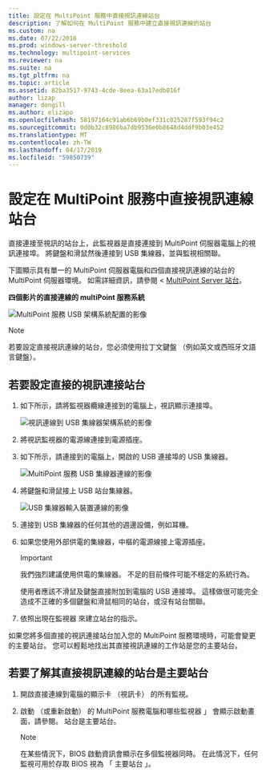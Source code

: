```yaml
---
title: 設定在 MultiPoint 服務中直接視訊連線站台
description: 了解如何在 MultiPoint 服務中建立直接視訊連線的站台
ms.custom: na
ms.date: 07/22/2016
ms.prod: windows-server-threshold
ms.technology: multipoint-services
ms.reviewer: na
ms.suite: na
ms.tgt_pltfrm: na
ms.topic: article
ms.assetid: 82ba3517-9743-4cde-8eea-63a17edb016f
author: lizap
manager: dongill
ms.author: elizapo
ms.openlocfilehash: 58197164c91ab6b69b0ef331c025287f593f94c2
ms.sourcegitcommit: 0d0b32c8986ba7db9536e0b8648d4ddf9b03e452
ms.translationtype: MT
ms.contentlocale: zh-TW
ms.lasthandoff: 04/17/2019
ms.locfileid: "59850739"
---
```

# <a name="set-up-a-direct-video-connected-station-in-multipoint-services"></a>設定在 MultiPoint 服務中直接視訊連線站台
直接連接至視訊的站台上，此監視器是直接連接到 MultiPoint 伺服器電腦上的視訊連接埠。 將鍵盤和滑鼠然後連接到 USB 集線器，並與監視相關聯。  
  
下圖顯示具有單一的 MultiPoint 伺服器電腦和四個直接視訊連線的站台的 MultiPoint 伺服器環境。 如需詳細資訊，請參閱 < [MultiPoint Server 站台](MultiPoint-services-Stations.md)。  
  
**四個影片的直接連線的 multiPoint 服務系統**  
  
![MultiPoint 服務 USB 架構系統配置的影像](./media/WMSMultiPointServerUSBSystemLayout.gif)  
  
> [!NOTE]  
> 若要設定直接視訊連線的站台，您必須使用拉丁文鍵盤 （例如英文或西班牙文語言鍵盤）。  
  
## <a name="to-set-up-a-direct-video-connected-station"></a>若要設定直接的視訊連接站台  
  
1.  如下所示，請將監視器纜線連接到的電腦上，視訊顯示連接埠。  
  
    ![視訊連線到 USB 集線器架構系統的影像](./media/WMSVideoConnection.gif) 
  
2.  將視訊監視器的電源線連接到電源插座。  
  
3.  如下所示，請連接到的電腦上，開啟的 USB 連接埠的 USB 集線器。  
  
    ![MultiPoint 服務 USB 集線器連線的影像](./media/WMSUSBHubConnection.gif)  
  
4.  將鍵盤和滑鼠接上 USB 站台集線器。  
  
    ![USB 集線器輸入裝置連線的影像](./media/WMSUSBDeviceConnection.gif)  
  
5.  連接到 USB 集線器的任何其他的週邊設備，例如耳機。  
  
6.  如果您使用外部供電的集線器，中樞的電源線接上電源插座。  
  
    > [!IMPORTANT]  
    > 我們強烈建議使用供電的集線器。 不足的目前條件可能不穩定的系統行為。  
    >   
    > 使用者應該不滑鼠及鍵盤直接附加到電腦的 USB 連接埠。 這樣做很可能完全造成不正確的多個鍵盤和滑鼠相同的站台，或沒有站台關聯。  
  
7.  依照出現在監視器 來建立站台的指示。  
  
如果您將多個直接的視訊連接站台加入您的 MultiPoint 服務環境時，可能會變更的主要站台。 您可以輕鬆地找出其直接視訊連線的工作站是您的主要站台。  
  
## <a name="to-find-out-which-direct-video-connected-station-is-the-primary-station"></a>若要了解其直接視訊連線的站台是主要站台  
  
1.  開啟直接連線到電腦的顯示卡 （視訊卡） 的所有監視。  
  
2.  啟動 （或重新啟動） 的 MultiPoint 服務電腦和哪些監視器 」 會顯示啟動畫面，請參閱。 站台是主要站台。  
  
    > [!NOTE]  
    > 在某些情況下，BIOS 啟動資訊會顯示在多個監視器同時。 在此情況下，任何監視可用於存取 BIOS 視為 「 主要站台 」。
